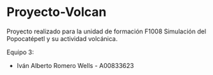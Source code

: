 # Proyecto-Volcan
Proyecto realizado para la unidad de formación F1008
Simulación del Popocatépetl y su actividad volcánica.

Equipo 3:

- Iván Alberto Romero Wells - A00833623


